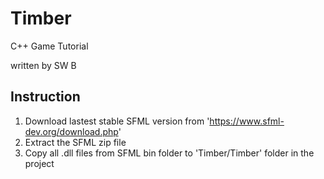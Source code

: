 # Timber
C++ Game Tutorial

written by SW B

## Instruction
1. Download lastest stable SFML version from 'https://www.sfml-dev.org/download.php'
2. Extract the SFML zip file
3. Copy all .dll files from SFML bin folder to 'Timber/Timber' folder in the project

